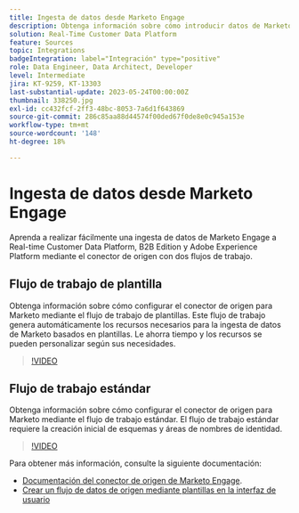 ```yaml
---
title: Ingesta de datos desde Marketo Engage
description: Obtenga información sobre cómo introducir datos de Marketo Engage mediante el conector de origen mediante los flujos de trabajo de plantilla y estándar.
solution: Real-Time Customer Data Platform
feature: Sources
topic: Integrations
badgeIntegration: label="Integración" type="positive"
role: Data Engineer, Data Architect, Developer
level: Intermediate
jira: KT-9259, KT-13303
last-substantial-update: 2023-05-24T00:00:00Z
thumbnail: 338250.jpg
exl-id: cc432fcf-2ff3-48bc-8053-7a6d1f643869
source-git-commit: 286c85aa88d44574f00ded67f0de8e0c945a153e
workflow-type: tm+mt
source-wordcount: '148'
ht-degree: 18%

---
```


# Ingesta de datos desde Marketo Engage

Aprenda a realizar fácilmente una ingesta de datos de Marketo Engage a Real-time Customer Data Platform, B2B Edition y Adobe Experience Platform mediante el conector de origen con dos flujos de trabajo.

## Flujo de trabajo de plantilla

Obtenga información sobre cómo configurar el conector de origen para Marketo mediante el flujo de trabajo de plantillas. Este flujo de trabajo genera automáticamente los recursos necesarios para la ingesta de datos de Marketo basados en plantillas. Le ahorra tiempo y los recursos se pueden personalizar según sus necesidades.

>[!VIDEO](https://video.tv.adobe.com/v/3419550?learn=on&enablevpops)

## Flujo de trabajo estándar

Obtenga información sobre cómo configurar el conector de origen para Marketo mediante el flujo de trabajo estándar. El flujo de trabajo estándar requiere la creación inicial de esquemas y áreas de nombres de identidad.

>[!VIDEO](https://video.tv.adobe.com/v/338250?learn=on&enablevpops)

Para obtener más información, consulte la siguiente documentación:
* [Documentación del conector de origen de Marketo Engage](https://experienceleague.adobe.com/docs/experience-platform/sources/connectors/adobe-applications/marketo/marketo.html).
* [Crear un flujo de datos de origen mediante plantillas en la interfaz de usuario](https://experienceleague.adobe.com/docs/experience-platform/sources/ui-tutorials/templates.html#)
